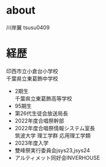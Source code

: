 # about
川岸翼
tsusu0409

# 経歴
印西市立小倉台小学校  
千葉県立東葛飾中学校  
* 2期生  
千葉県立東葛飾高等学校
* 95期生
* 第26代生徒会放送局長
* 2022年度合唱祭幹部
* 2022年度合唱祭情報システム室長  
筑波大学 理工学群 応用理工学類
* 2023年度入学
* 雙峰祭実行委員会jsys23,jsys24
* アルティメット同好会INVERHOUSE  
